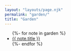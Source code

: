 ```yaml
---
layout: "layouts/page.njk"
permalink: "garden/"
title: "Garden"
---
```


<ul>
	{%- for note in garden %}
	<li>
		<a href="./{{note.slug}}/">{{ note.title }}</a>
	</li>
	{%- endfor %}
</ul>
